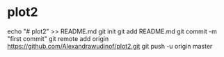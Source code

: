# plot2
echo "# plot2" >> README.md
git init
git add README.md
git commit -m "first commit"
git remote add origin https://github.com/Alexandrawudinof/plot2.git
git push -u origin master
